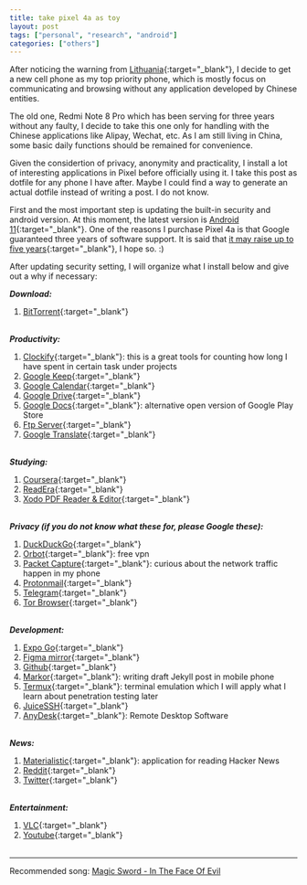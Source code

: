 ```yaml
---
title: take pixel 4a as toy
layout: post
tags: ["personal", "research", "android"]
categories: ["others"]
---
```


After noticing the warning from [Lithuania](https://www.reuters.com/business/media-telecom/lithuania-says-throw-away-chinese-phones-due-censorship-concerns-2021-09-21/){:target="\_blank"}, I decide to get a new cell phone as my top priority phone, which is mostly focus on communicating and browsing without any application developed by Chinese entities.

The old one, Redmi Note 8 Pro which has been serving for three years without any faulty, I decide to take this one only for handling with the Chinese applications like Alipay, Wechat, etc. As I am still living in China, some basic daily functions should be remained for convenience.

Given the considertion of privacy, anonymity and practicality, I install a lot of interesting applications in Pixel before officially using it. I take this post as dotfile for any phone I have after. Maybe I could find a way to generate an actual dotfile instead of writing a post. I do not know.

First and the most important step is updating the built-in security and android version. At this moment, the latest version is [Android 11](https://www.techradar.com/news/android-11){:target="\_blank"}. One of the reasons I purchase Pixel 4a is that Google guaranteed three years of software support. It is said that [it may raise up to five years](https://www.androidcentral.com/its-time-google-support-pixel-phones-5-years){:target="\_blank"}, I hope so. :)

After updating security setting, I will organize what I install below and give out a why if necessary:

**_Download:_**

1. [BitTorrent](https://play.google.com/store/apps/details?id=com.bittorrent.client&hl=en_US&gl=US){:target="\_blank"}<br/><br />

**_Productivity:_**

1. [Clockify](https://play.google.com/store/apps/details?id=me.clockify.android&hl=en_US&gl=US){:target="\_blank"}: this is a great tools for counting how long I have spent in certain task under projects
2. [Google Keep](https://play.google.com/store/apps/details?id=com.google.android.keep&hl=en_US&gl=US){:target="\_blank"}
3. [Google Calendar](https://play.google.com/store/apps/details?id=com.google.android.calendar&hl=en_US&gl=US){:target="\_blank"}
4. [Google Drive](https://play.google.com/store/apps/details?id=com.google.android.apps.docs&hl=en_US&gl=US){:target="\_blank"}
5. [Google Docs](https://play.google.com/store/apps/details?id=com.google.android.apps.docs.editors.docs&hl=en_US&gl=US){:target="\_blank"}: alternative open version of Google Play Store
6. [Ftp Server](https://play.google.com/store/apps/details?id=com.theolivetree.ftpserver&hl=en_US&gl=US){:target="\_blank"}
7. [Google Translate](https://play.google.com/store/apps/details?id=com.google.android.apps.translate){:target="\_blank"}<br /><br />

**_Studying:_**

1. [Coursera](https://play.google.com/store/apps/details?id=org.coursera.android&hl=en_US&gl=US){:target="\_blank"}
2. [ReadEra](https://play.google.com/store/apps/details?id=org.readera&hl=en_US&gl=US){:target="\_blank"}
3. [Xodo PDF Reader & Editor](https://play.google.com/store/apps/details?id=com.xodo.pdf.reader){:target="\_blank"}<br /><br />

**_Privacy (if you do not know what these for, please Google these):_**

1. [DuckDuckGo](https://play.google.com/store/apps/details?id=com.duckduckgo.mobile.android&hl=en_US&gl=US){:target="\_blank"}
2. [Orbot](https://play.google.com/store/apps/details?id=org.torproject.android&hl=en_US&gl=US){:target="\_blank"}: free vpn
3. [Packet Capture](https://play.google.com/store/apps/details?id=app.greyshirts.sslcapture&hl=en_US&gl=US){:target="\_blank"}: curious about the network traffic happen in my phone
4. [Protonmail](https://play.google.com/store/apps/details?id=ch.protonmail.android&hl=en_US&gl=US){:target="\_blank"}
5. [Telegram](https://play.google.com/store/apps/details?id=org.telegram.messenger&hl=en_US&gl=US){:target="\_blank"}
6. [Tor Browser](https://play.google.com/store/apps/details?id=org.torproject.torbrowser){:target="\_blank"}<br /><br />

**_Development:_**

1. [Expo Go](https://play.google.com/store/apps/details?id=host.exp.exponent&hl=en_US&gl=US){:target="\_blank"}
2. [Figma mirror](https://play.google.com/store/apps/details?id=com.figma.mirror&hl=en_US&gl=US){:target="\_blank"}
3. [Github](https://play.google.com/store/apps/details?id=com.github.android&hl=en_US&gl=US){:target="\_blank"}
4. [Markor](https://play.google.com/store/apps/details?id=net.gsantner.markor&hl=en_US&gl=US){:target="\_blank"}: writing draft Jekyll post in mobile phone
5. [Termux](https://f-droid.org/en/packages/com.termux/){:target="\_blank"}: terminal emulation which I will apply what I learn about penetration testing later
6. [JuiceSSH](https://play.google.com/store/apps/details?id=com.sonelli.juicessh&hl=en_US&gl=US){:target="\_blank"}
7. [AnyDesk](https://play.google.com/store/apps/details?id=com.anydesk.anydeskandroid){:target="\_blank"}: Remote Desktop Software<br /><br />

**_News:_**

1. [Materialistic](https://play.google.com/store/apps/details?id=io.github.hidroh.materialistic&hl=en_US&gl=US){:target="\_blank"}: application for reading Hacker News
2. [Reddit](https://play.google.com/store/apps/details?id=com.reddit.frontpage&hl=en_US&gl=US){:target="\_blank"}
3. [Twitter](https://play.google.com/store/apps/details?id=com.twitter.android){:target="\_blank"}<br /><br />

**_Entertainment:_**

1. [VLC](https://play.google.com/store/apps/details?id=org.videolan.vlc){:target="\_blank"}
2. [Youtube](https://play.google.com/store/apps/details?id=com.google.android.youtube){:target="\_blank"}<br /><br />

<hr />

Recommended song: [Magic Sword - In The Face Of Evil](https://youtu.be/G02wKufX3nw)
